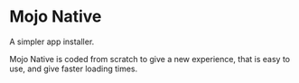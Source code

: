 # Mojo Native
A simpler app installer.

Mojo Native is coded from scratch to give a new experience, that is easy to use, and give faster loading times.
